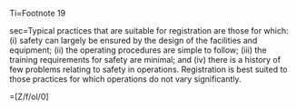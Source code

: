 Ti=Footnote 19

sec=Typical practices that are suitable for registration are those for which: (i) safety can
largely be ensured by the design of the facilities and equipment; (ii) the operating procedures
are simple to follow; (iii) the training requirements for safety are minimal; and (iv) there is a
history of few problems relating to safety in operations. Registration is best suited to those
practices for which operations do not vary significantly.

=[Z/f/ol/0]
